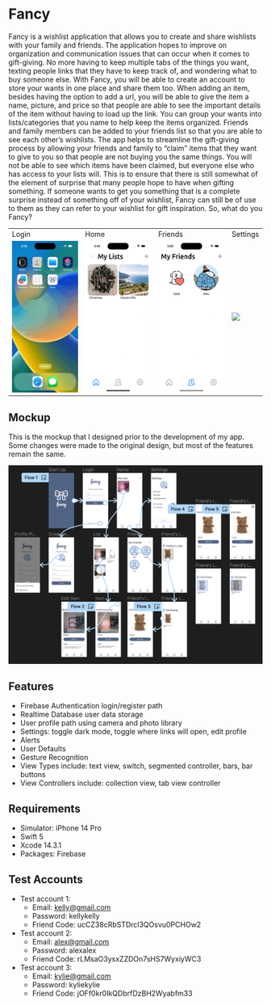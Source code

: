 # Fancy

Fancy is a wishlist application that allows you to create and share wishlists with your family and friends. The application hopes to improve on organization and communication issues that can occur when it comes to gift-giving. No more having to keep multiple tabs of the things you want, texting people links that they have to keep track of, and wondering what to buy someone else. With Fancy, you will be able to create an account to store your wants in one place and share them too. When adding an item, besides having the option to add a url, you will be able to give the item a name, picture, and price so that people are able to see the important details of the item without having to load up the link. You can group your wants into lists/categories that you name to help keep the items organized. Friends and family members can be added to your friends list so that you are able to see each other’s wishlists. The app helps to streamline the gift-giving process by allowing your friends and family to “claim” items that they want to give to you so that people are not buying you the same things. You will not be able to see which items have been claimed, but everyone else who has access to your lists will. This is to ensure that there is still somewhat of the element of surprise that many people hope to have when gifting something. If someone wants to get you something that is a complete surprise instead of something off of your wishlist, Fancy can still be of use to them as they can refer to your wishlist for gift inspiration. So, what do you Fancy?

<table>
  <tr>
    <td> Login </td>
    <td> Home </td>
    <td> Friends </td>
    <td> Settings </td>
  <tr>
    <td> <img src="login.gif" height=300px> </td>
    <td> <img src="home.gif" height=300px> </td>
    <td> <img src="friends.gif" height=300px> </td>
    <td> <img src="settings.gif" height=300px> </td>
  </tr>
</table>

## Mockup

This is the mockup that I designed prior to the development of my app. Some changes were made to the original design, but most of the features remain the same.

<img src="mockup.png">

## Features
- Firebase Authentication login/register path
- Realtime Database user data storage
- User profile path using camera and photo library
- Settings: toggle dark mode, toggle where links will open, edit profile
- Alerts
- User Defaults
- Gesture Recognition
- View Types include: text view, switch, segmented controller, bars, bar buttons
- View Controllers include: collection view, tab view controller

## Requirements
- Simulator: iPhone 14 Pro
- Swift 5
- Xcode 14.3.1
- Packages: Firebase

## Test Accounts
- Test account 1: 
  - Email: kelly@gmail.com
  - Password: kellykelly
  - Friend Code: ucCZ38cRbSTDrcl3QOsvu0PCHOw2
- Test account 2:
  - Email: alex@gmail.com
  - Password: alexalex
  - Friend Code: rLMsaO3ysxZZDOn7sHS7WyxiyWC3
- Test account 3:
  - Email: kylie@gmail.com
  - Password: kyliekylie
  - Friend Code: jOFf0kr0IkQDbrfDzBH2Wyabfm33

